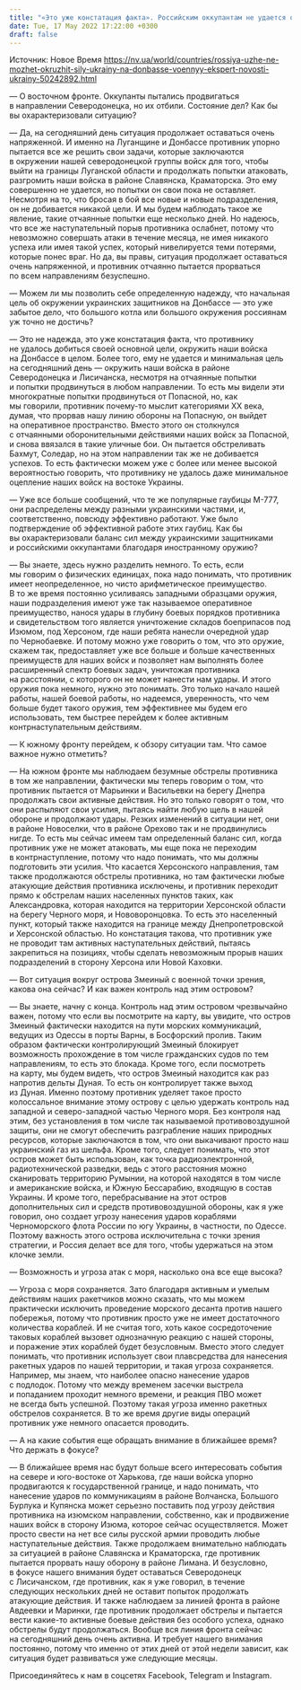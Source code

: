 ```yaml
---
title: "«Это уже констатация факта». Российским оккупантам не удается окружить украинские силы на Донбассе — интервью с экспертом"
date: Tue, 17 May 2022 17:22:00 +0300
draft: false
---
```

Источник: Новое Время https://nv.ua/world/countries/rossiya-uzhe-ne-mozhet-okruzhit-sily-ukrainy-na-donbasse-voennyy-ekspert-novosti-ukrainy-50242892.html


— О восточном фронте. Оккупанты пытались продвигаться в направлении Северодонецка, но их отбили. Состояние дел? Как бы вы охарактеризовали ситуацию?

— Да, на сегодняшний день ситуация продолжает оставаться очень напряженной. И именно на Луганщине и Донбассе противник упорно пытается все же решить свои задачи, которые заключаются в окружении нашей северодонецкой группы войск для того, чтобы выйти на границы Луганской области и продолжать попытки атаковать, разгромить наши войска в районе Славянска, Краматорска. Это ему совершенно не удается, но попытки он свои пока не оставляет. Несмотря на то, что бросая в бой все новые и новые подразделения, он не добивается никакой цели. И мы будем наблюдать такое же явление, такие отчаянные попытки еще несколько дней. Но надеюсь, что все же наступательный порыв противника ослабнет, потому что невозможно совершать атаки в течение месяца, не имея никакого успеха или имея такой успех, который нивелируется теми потерями, которые понес враг. Но да, вы правы, ситуация продолжает оставаться очень напряженной, и противник отчаянно пытается прорваться по всем направлениям безуспешно.

— Можем ли мы позволить себе определенную надежду, что начальная цель об окружении украинских защитников на Донбассе — это уже забытое дело, что большого котла или большого окружения россиянам уж точно не достичь?

— Это не надежда, это уже констатация факта, что противнику не удалось добиться своей основной цели, окружить наши войска на Донбассе в целом. Более того, ему не удается и минимальная цель на сегодняшний день — окружить наши войска в районе Северодонецка и Лисичанска, несмотря на отчаянные попытки и попытки продвинуться в любом направлении. То есть мы видели эти многократные попытки продвинуться от Попасной, но, как мы говорили, противник почему-то мыслит категориями ХХ века, думая, что прорвав нашу линию обороны на Попасную, он выйдет на оперативное пространство. Вместо этого он столкнулся с отчаянными оборонительными действиями наших войск за Попасной, и снова ввязался в такие уличные бои. Он пытается обстреливать Бахмут, Соледар, но на этом направлении так же не добивается успехов. То есть фактически можем уже с более или менее высокой вероятностью говорить, что противнику не удалось даже минимальное оцепление наших войск на востоке Украины.

— Уже все больше сообщений, что те же популярные гаубицы М-777, они распределены между разными украинскими частями, и, соответственно, повсюду эффективно работают. Уже было подтверждение об эффективной работе этих гаубиц. Как бы вы охарактеризовали баланс сил между украинскими защитниками и российскими оккупантами благодаря иностранному оружию?

— Вы знаете, здесь нужно разделить немного. То есть, если мы говорим о физических единицах, пока надо понимать, что противник имеет неопределенное, но чисто арифметическое преимущество. В то же время постоянно усиливаясь западными образцами оружия, наши подразделения имеют уже так называемое оперативное преимущество, нанося удары в глубину боевых порядков противника и свидетельством того является уничтожение складов боеприпасов под Изюмом, под Херсоном, где наши ребята нанесли очередной удар по Чернобаевке. И потому можно уже говорить о том, что это оружие, скажем так, предоставляет уже все больше и больше качественных преимуществ для наших войск и позволяет нам выполнять более расширенный спектр боевых задач, уничтожая противника на расстоянии, с которого он не может нанести нам удары. И этого оружия пока немного, нужно это понимать. Это только начало нашей работы, нашей боевой работы, но надеемся, уверенность, что чем больше будет такого оружия, тем эффективнее мы будем его использовать, тем быстрее перейдем к более активным контрнаступательным действиям.

— К южному фронту перейдем, к обзору ситуации там. Что самое важное нужно отметить?

— На южном фронте мы наблюдаем безумные обстрелы противника в том же направлении, фактически мы теперь говорим о том, что противник пытается от Марьинки и Васильевки на берегу Днепра продолжать свои активные действия. Но это только говорят о том, что они распыляют свои усилия, пытаясь найти любую щель в нашей обороне и продолжают удары. Резких изменений в ситуации нет, они в районе Новоселки, что в районе Орехово так и не продвинулись нигде. То есть мы сейчас имеем там определенный баланс сил, когда противник уже не может атаковать, мы еще пока не переходим в контрнаступление, потому что надо понимать, что мы должны подготовить эти усилия. Что касается Херсонского направления, там также продолжаются обстрелы противника, но там фактически любые атакующие действия противника исключены, и противник переходит прямо к обстрелам наших населенных пунктов таких, как Александровка, которая находится на территории Херсонской области на берегу Черного моря, и Нововоронцовка. То есть это населенный пункт, который также находится на границе между Днепропетровской и Херсонской областью. Но констатация такова, что противник уже не проводит там активных наступательных действий, пытаясь закрепиться на позициях, чтобы сделать невозможным прорыв наших подразделений в сторону Херсона или Новой Каховки.

— Вот ситуация вокруг острова Змеиный с военной точки зрения, какова она сейчас? И как важен контроль над этим островом?

— Вы знаете, начну с конца. Контроль над этим островом чрезвычайно важен, потому что если вы посмотрите на карту, вы увидите, что остров Змеиный фактически находится на пути морских коммуникаций, ведущих из Одессы в порты Варны, в Босфорский пролив. Таким образом фактически контролирующий Змеиный блокирует возможность прохождение в том числе гражданских судов по тем направлениям, то есть это блокада. Кроме того, если посмотреть на карту, мы будем видеть, что остров Змеиный находится как раз напротив дельты Дуная. То есть он контролирует также выход из Дуная. Именно поэтому противник уделяет такое просто колоссальное внимание этому острову с целью удержать контроль над западной и северо-западной частью Черного моря. Без контроля над этим, без установления в том числе так называемой противовоздушной защиты, они не смогут обеспечить разграбление наших природных ресурсов, которые заключаются в том, что они выкачивают просто наш украинский газ из шельфа. Кроме того, следует понимать, что этот остров может быть использован, как точка радиоэлектронной, радиотехнической разведки, ведь с этого расстояния можно сканировать территорию Румынии, на которой находятся в том числе и американские войска, и Южную Бессарабию, входящую в состав Украины. И кроме того, перебрасывание на этот остров дополнительных сил и средств противовоздушной обороны, как я уже говорил, оно создает угрозу нанесения ударов кораблями Черноморского флота России по югу Украины, в частности, по Одессе. Поэтому важность этого острова исключительна с точки зрения стратегии, и Россия делает все для того, чтобы удержаться на этом клочке земли.

— Возможность и угроза атак с моря, насколько она все еще высока?

— Угроза с моря сохраняется. Зато благодаря активным и умелым действиям наших ракетчиков можно сказать, что мы можем практически исключить проведение морского десанта против нашего побережья, потому что противник просто уже не имеет достаточного количества кораблей. И не считая того, хоть какое сосредоточение таковых кораблей вызовет однозначную реакцию с нашей стороны, и поражение этих кораблей будет безусловным. Вместо этого следует понимать, что противник использует свои плавсредства для нанесения ракетных ударов по нашей территории, и такая угроза сохраняется. Например, мы знаем, что наиболее опасно нанесение ударов с подлодок. Потому что между временем засечки выстрела и попаданием проходит немного времени, и реакция ПВО может не всегда быть успешной. Поэтому такая угроза именно ракетных обстрелов сохраняется. В то же время другие виды операций противник уже немного опасается проводить.

— А на какие события еще обращать внимание в ближайшее время? Что держать в фокусе?

— В ближайшее время нас будут больше всего интересовать события на севере и юго-востоке от Харькова, где наши войска упорно продвигаются к государственной границе, и надо понимать, что нанесение ударов по коммуникациям в районе Волчанска, Большого Бурлука и Купянска может серьезно поставить под угрозу действия противника на изюмском направлении, собственно, как и продвижение наших войск в сторону Изюма, которое сейчас осуществляется. Может просто свести на нет все силы русской армии проводить любые наступательные действия. Также продолжаем внимательно наблюдать за ситуацией в районе Славянска и Краматорска, где противник пытается прорвать нашу оборону в районе Лимана. И безусловно, в фокусе нашего внимания будет оставаться Северодонецк с Лисичанском, где противник, как я уже говорил, в течение следующих нескольких дней не оставит попыток продолжать атакующие действия. И также наблюдаем за линией фронта в районе Авдеевки и Маринки, где противник продолжает обстрелы и пытается вести какие-то активные боевые действия без особого успеха, однако обстрелы будут продолжаться. Вообще вся линия фронта сейчас на сегодняшний день очень активна. И требует нашего внимания постоянно, потому что именно от этих дней от этой недели зависит, как ситуация будет развиваться уже следующие месяцы.

Присоединяйтесь к нам в соцсетях Facebook, Telegram и Instagram.
